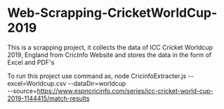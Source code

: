 # Web-Scrapping-CricketWorldCup-2019

This is a scrapping project, it collects the data of ICC Cricket Worldcup 2019, England from CricInfo Website and stores the data  in the form of Excel and PDF's

To run this project use command as,
node CricinfoExtracter.js  --excel=Worldcup.csv  --dataDir=worldcup  
--source=https://www.espncricinfo.com/series/icc-cricket-world-cup-2019-1144415/match-results
